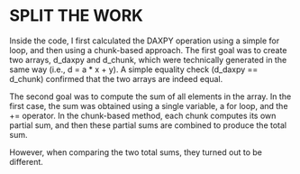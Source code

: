 # SPLIT THE WORK
Inside the code, I first calculated the DAXPY operation using a simple for loop, and then using a chunk-based approach. The first goal was to create two arrays, d_daxpy and d_chunk, which were technically generated in the same way (i.e., d = a * x + y). A simple equality check (d_daxpy == d_chunk) confirmed that the two arrays are indeed equal.

The second goal was to compute the sum of all elements in the array. In the first case, the sum was obtained using a single variable, a for loop, and the += operator. In the chunk-based method, each chunk computes its own partial sum, and then these partial sums are combined to produce the total sum.

However, when comparing the two total sums, they turned out to be different.
